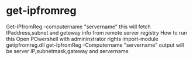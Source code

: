 # get-ipfromreg
Get-IPfromReg -computername "servername"
this will fetch IPaddress,subnet and geteway info from remote server registry
How to run this
Open POwershell with admininstrator rights
import-module getipfromreg.dll
get-IpfromReg -Computername "servername"
output will be server IP,subnetmask,gateway and servername

